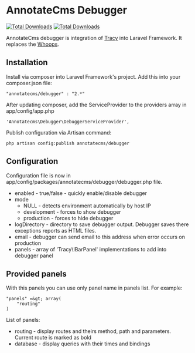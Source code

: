 
# AnnotateCms Debugger #
[![Total Downloads](https://poser.pugx.org/annotatecms/debugger/version.png)](https://packagist.org/packages/annotatecms/debugger) [![Total Downloads](https://poser.pugx.org/annotatecms/debugger/downloads.png)](https://packagist.org/packages/annotatecms/debugger)

AnnotateCms debugger is integration of [Tracy](https://github.com/nette/tracy "Tracy Github page") into Laravel Framework. It replaces the [Whoops](http://filp.github.io/whoops/).

## Installation ##
Install via composer into Laravel Framework's project. Add this into your composer.json file:	

	"annotatecms/debugger" : "2.*"

After updating composer, add the ServiceProvider to the providers array in app/config/app.php

	'Annotatecms\Debugger\DebuggerServiceProvider',

Publish configuration via Artisan command:

	php artisan config:publish annotatecms/debugger

## Configuration ##

Configuration file is now in app/config/packages/annotatecms/debugger/debugger.php file.

- enabled - true/false - quickly enable/disable debugger
- mode 
	- NULL - detects environment automatically by host IP
	- development - forces to show debugger
	- production - forces to hide debugger
- logDirectory - directory to save debugger output. Debugger saves there exceptions reports as HTML files.
- email - debugger can send email to this address when error occurs on production
- panels - array of 'Tracy\IBarPanel' implementations to add into debugger panel 

## Provided panels ##
With this panels you can use only panel name in panels list. For example:
	
	"panels" =&gt; array(
		"routing"
	)

List of panels:

- routing - display routes and theirs method, path and parameters. Current route is marked as bold
- database - display queries with their times and bindings